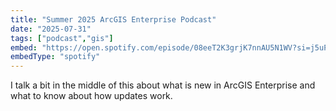 ```yaml
---
title: "Summer 2025 ArcGIS Enterprise Podcast"
date: "2025-07-31"
tags: ["podcast","gis"]
embed: "https://open.spotify.com/episode/08eeT2K3grjK7nnAU5N1WV?si=j5uPI0rfSQmGo7Myc9-WaQ"
embedType: "spotify"
---
```


I talk a bit in the middle of this about what is new in ArcGIS Enterprise and what to know about how updates work.
